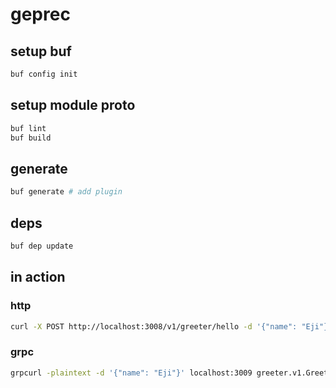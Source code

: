 # geprec

## setup buf

```bash
buf config init
```

## setup module proto

```bash
buf lint
buf build
```

## generate

```bash
buf generate # add plugin
```

## deps

```bash
buf dep update
```

## in action

### http
```bash
curl -X POST http://localhost:3008/v1/greeter/hello -d '{"name": "Eji"}'
```

### grpc
```bash
grpcurl -plaintext -d '{"name": "Eji"}' localhost:3009 greeter.v1.GreeterService/SayHello
```
